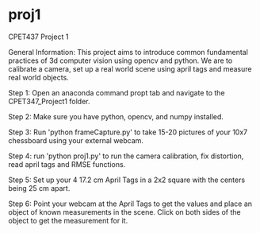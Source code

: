 # proj1
CPET437 Project 1

General Information:
    This project aims to introduce common fundamental practices of 3d computer vision using opencv and python. We are to calibrate a camera, set up a real world scene using april tags and measure real world objects.

Step 1:
    Open an anaconda command propt tab and navigate to the CPET347_Project1 folder.

Step 2:
    Make sure you have python, opencv, and numpy installed.

Step 3:
    Run 'python frameCapture.py' to take 15-20 pictures of your 10x7 chessboard using your external webcam.

Step 4:
    run 'python proj1.py' to run the camera calibration, fix distortion, read april tags and RMSE functions.

Step 5:
    Set up your 4 17.2 cm April Tags in a 2x2 square with the centers being 25 cm apart.

Step 6:
    Point your webcam at the April Tags to get the values and place an object of known measurements in the scene. Click on both sides of the object to get the measurement for it.
